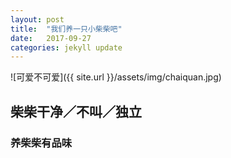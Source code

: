 ```yaml
---
layout: post
title:  "我们养一只小柴柴吧"
date:   2017-09-27
categories: jekyll update
---
```

![可爱不可爱]({{ site.url }}/assets/img/chaiquan.jpg)
## 柴柴干净／不叫／独立
### 养柴柴有品味
